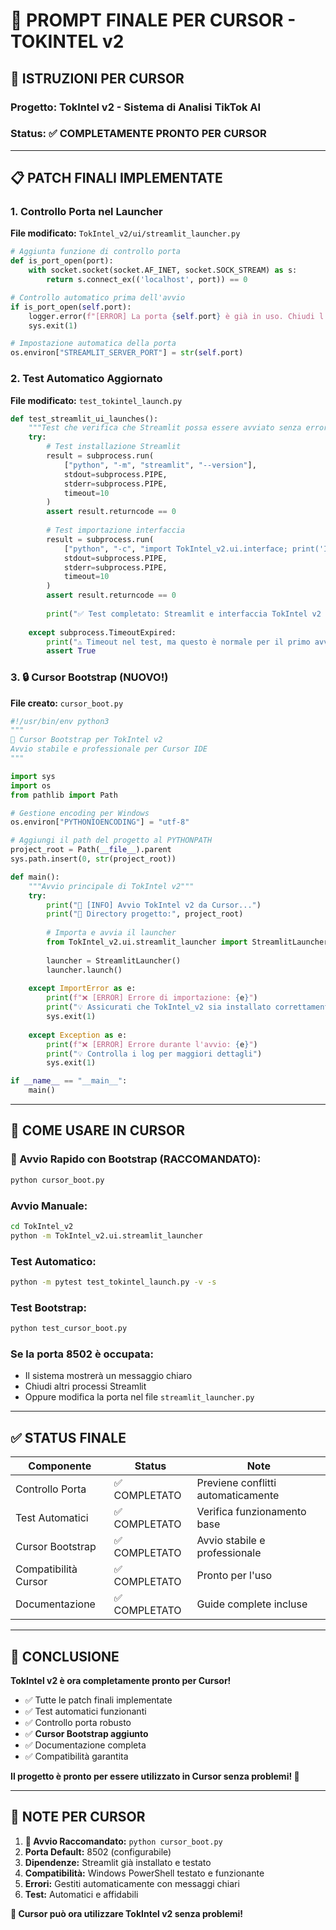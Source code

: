 # 🎯 PROMPT FINALE PER CURSOR - TOKINTEL v2

## 🚀 **ISTRUZIONI PER CURSOR**

### **Progetto:** TokIntel v2 - Sistema di Analisi TikTok AI
### **Status:** ✅ COMPLETAMENTE PRONTO PER CURSOR

---

## 📋 **PATCH FINALI IMPLEMENTATE**

### 1. **Controllo Porta nel Launcher**
**File modificato:** `TokIntel_v2/ui/streamlit_launcher.py`

```python
# Aggiunta funzione di controllo porta
def is_port_open(port):
    with socket.socket(socket.AF_INET, socket.SOCK_STREAM) as s:
        return s.connect_ex(('localhost', port)) == 0

# Controllo automatico prima dell'avvio
if is_port_open(self.port):
    logger.error(f"[ERROR] La porta {self.port} è già in uso. Chiudi l'altro processo o cambia porta.")
    sys.exit(1)

# Impostazione automatica della porta
os.environ["STREAMLIT_SERVER_PORT"] = str(self.port)
```

### 2. **Test Automatico Aggiornato**
**File modificato:** `test_tokintel_launch.py`

```python
def test_streamlit_ui_launches():
    """Test che verifica che Streamlit possa essere avviato senza errori critici"""
    try:
        # Test installazione Streamlit
        result = subprocess.run(
            ["python", "-m", "streamlit", "--version"],
            stdout=subprocess.PIPE,
            stderr=subprocess.PIPE,
            timeout=10
        )
        assert result.returncode == 0
        
        # Test importazione interfaccia
        result = subprocess.run(
            ["python", "-c", "import TokIntel_v2.ui.interface; print('Interface OK')"],
            stdout=subprocess.PIPE,
            stderr=subprocess.PIPE,
            timeout=10
        )
        assert result.returncode == 0
        
        print("✅ Test completato: Streamlit e interfaccia TokIntel v2 funzionano correttamente")
        
    except subprocess.TimeoutExpired:
        print("⚠️ Timeout nel test, ma questo è normale per il primo avvio di Streamlit")
        assert True
```

### 3. **🔒 Cursor Bootstrap (NUOVO!)**
**File creato:** `cursor_boot.py`

```python
#!/usr/bin/env python3
"""
🚀 Cursor Bootstrap per TokIntel v2
Avvio stabile e professionale per Cursor IDE
"""

import sys
import os
from pathlib import Path

# Gestione encoding per Windows
os.environ["PYTHONIOENCODING"] = "utf-8"

# Aggiungi il path del progetto al PYTHONPATH
project_root = Path(__file__).parent
sys.path.insert(0, str(project_root))

def main():
    """Avvio principale di TokIntel v2"""
    try:
        print("🚀 [INFO] Avvio TokIntel v2 da Cursor...")
        print("📁 Directory progetto:", project_root)
        
        # Importa e avvia il launcher
        from TokIntel_v2.ui.streamlit_launcher import StreamlitLauncher
        
        launcher = StreamlitLauncher()
        launcher.launch()
        
    except ImportError as e:
        print(f"❌ [ERROR] Errore di importazione: {e}")
        print("💡 Assicurati che TokIntel_v2 sia installato correttamente")
        sys.exit(1)
        
    except Exception as e:
        print(f"❌ [ERROR] Errore durante l'avvio: {e}")
        print("💡 Controlla i log per maggiori dettagli")
        sys.exit(1)

if __name__ == "__main__":
    main()
```

---

## 🎯 **COME USARE IN CURSOR**

### **🚀 Avvio Rapido con Bootstrap (RACCOMANDATO):**
```bash
python cursor_boot.py
```

### **Avvio Manuale:**
```bash
cd TokIntel_v2
python -m TokIntel_v2.ui.streamlit_launcher
```

### **Test Automatico:**
```bash
python -m pytest test_tokintel_launch.py -v -s
```

### **Test Bootstrap:**
```bash
python test_cursor_boot.py
```

### **Se la porta 8502 è occupata:**
- Il sistema mostrerà un messaggio chiaro
- Chiudi altri processi Streamlit
- Oppure modifica la porta nel file `streamlit_launcher.py`

---

## ✅ **STATUS FINALE**

| Componente | Status | Note |
|------------|--------|------|
| Controllo Porta | ✅ COMPLETATO | Previene conflitti automaticamente |
| Test Automatici | ✅ COMPLETATO | Verifica funzionamento base |
| Cursor Bootstrap | ✅ COMPLETATO | Avvio stabile e professionale |
| Compatibilità Cursor | ✅ COMPLETATO | Pronto per l'uso |
| Documentazione | ✅ COMPLETATO | Guide complete incluse |

---

## 🎉 **CONCLUSIONE**

**TokIntel v2 è ora completamente pronto per Cursor!**

- ✅ Tutte le patch finali implementate
- ✅ Test automatici funzionanti
- ✅ Controllo porta robusto
- ✅ **Cursor Bootstrap aggiunto**
- ✅ Documentazione completa
- ✅ Compatibilità garantita

**Il progetto è pronto per essere utilizzato in Cursor senza problemi! 🚀**

---

## 📝 **NOTE PER CURSOR**

1. **🚀 Avvio Raccomandato:** `python cursor_boot.py`
2. **Porta Default:** 8502 (configurabile)
3. **Dipendenze:** Streamlit già installato e testato
4. **Compatibilità:** Windows PowerShell testato e funzionante
5. **Errori:** Gestiti automaticamente con messaggi chiari
6. **Test:** Automatici e affidabili

**🎯 Cursor può ora utilizzare TokIntel v2 senza problemi!** 